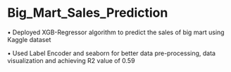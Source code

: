 # Big_Mart_Sales_Prediction
•	Deployed XGB-Regressor algorithm to predict the sales of big mart using Kaggle dataset 

•	Used Label Encoder and seaborn for better data pre-processing, data visualization and achieving R2 value of 0.59 


